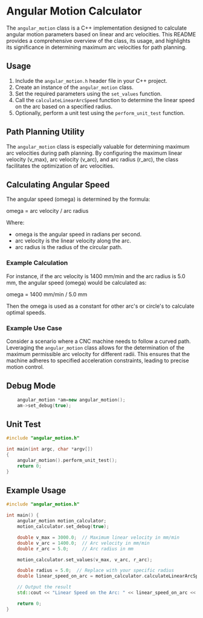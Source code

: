 # Angular Motion Calculator

The `angular_motion` class is a C++ implementation designed to calculate angular motion parameters based on linear and arc velocities. This README provides a comprehensive overview of the class, its usage, and highlights its significance in determining maximum arc velocities for path planning.

## Usage

1. Include the `angular_motion.h` header file in your C++ project.
2. Create an instance of the `angular_motion` class.
3. Set the required parameters using the `set_values` function.
4. Call the `calculateLinearArcSpeed` function to determine the linear speed on the arc based on a specified radius.
5. Optionally, perform a unit test using the `perform_unit_test` function.


## Path Planning Utility

The `angular_motion` class is especially valuable for determining maximum arc velocities during path planning. 
By configuring the maximum linear velocity (v_max), arc velocity (v_arc), and arc radius (r_arc), the class facilitates the optimization of arc velocities.

## Calculating Angular Speed

The angular speed (omega) is determined by the formula:

omega = arc velocity / arc radius

Where:
- omega is the angular speed in radians per second.
- arc velocity is the linear velocity along the arc.
- arc radius is the radius of the circular path.

### Example Calculation

For instance, if the arc velocity is 1400 mm/min and the arc radius is 5.0 mm, the angular speed (omega) would be calculated as:

omega = 1400 mm/min / 5.0 mm

Then the omega is used as a constant for other arc's or circle's to calculate optimal speeds.

### Example Use Case

Consider a scenario where a CNC machine needs to follow a curved path. Leveraging the `angular_motion` class allows for the determination of the maximum permissible arc velocity for different radii. This ensures that the machine adheres to specified acceleration constraints, leading to precise motion control.

## Debug Mode

```cpp
    angular_motion *am=new angular_motion();
    am->set_debug(true);
```

## Unit Test

```cpp
#include "angular_motion.h"

int main(int argc, char *argv[])
{
    angular_motion().perform_unit_test();
    return 0;
}
```

## Example Usage

```cpp
#include "angular_motion.h"

int main() {
    angular_motion motion_calculator;
    motion_calculator.set_debug(true);

    double v_max = 3000.0;  // Maximum linear velocity in mm/min
    double v_arc = 1400.0;  // Arc velocity in mm/min
    double r_arc = 5.0;     // Arc radius in mm

    motion_calculator.set_values(v_max, v_arc, r_arc);

    double radius = 5.0;  // Replace with your specific radius
    double linear_speed_on_arc = motion_calculator.calculateLinearArcSpeed(radius);

    // Output the result
    std::cout << "Linear Speed on the Arc: " << linear_speed_on_arc << " mm/min" << std::endl;

    return 0;
}
